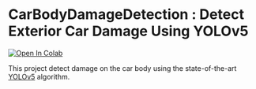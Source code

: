 # CarBodyDamageDetection : Detect Exterior Car Damage Using YOLOv5
[![Open In Colab](https://colab.research.google.com/assets/colab-badge.svg)](https://colab.research.google.com/drive/1Uu7XuWf09z-H2PDv93WywyVxCX3K4ef4?usp=sharing)

This project detect damage on the car body using the state-of-the-art [YOLOv5](https://github.com/ultralytics/yolov5) algorithm. 

